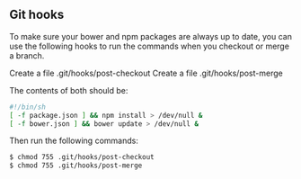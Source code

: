 ## Git hooks

To make sure your bower and npm packages are always up to date, you can use the following hooks to run the commands when you checkout or merge a branch.

Create a file .git/hooks/post-checkout
Create a file .git/hooks/post-merge

The contents of both should be:

```sh
#!/bin/sh
[ -f package.json ] && npm install > /dev/null &
[ -f bower.json ] && bower update > /dev/null &
```

Then run the following commands:

```sh
$ chmod 755 .git/hooks/post-checkout
$ chmod 755 .git/hooks/post-merge
```

